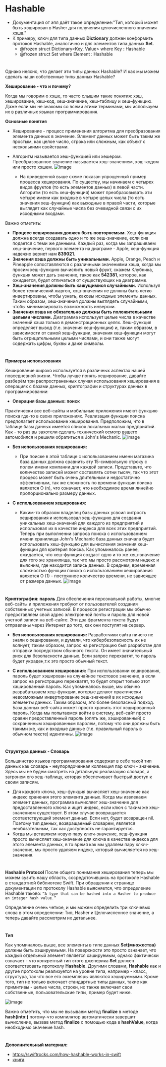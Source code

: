 # **Hashable**
  - Документация от эпл даёт такое определение:"Тип, который может быть хэширован в Hasher для получения целочисленного значения хэша."
  - К примеру, ключ для типа данных **Dictionary** должен конформить протокол Hashable, аналогично и для элементов типа данных **Set**.
    - @frozen struct Dictionary<Key, Value> where Key : Hashable
    - @frozen struct Set<Element> where Element : Hashable
#
  Однако неясно, что делает эти типы данных Hashable? И как мы можем сделать наши собственные типы данных Hashable?
  
  **Хеширование - что и почему?**
  
  Когда мы говорим о хэше, то часто слышим такие понятия: хэш, хеширование, хеш-код, хеш-значение, хеш-таблицу и хеш-функцию. Даже если мы не знакомы со всеми этими терминами, мы используем их в различных языках программирования.
  
  **Основные понятия**
  - Хеширование - процесс применения алгоритма для преобразования элемента данных в значение. Элемент данных может быть таким же простым, как целое число, строка или сложным, как объект с несколькими свойствами.
  - Алгоритм называется хеш-функцией или хешером. Преобразованное значение называется хэш-значением, хэш-кодом или просто хэшем.
  ![image](https://user-images.githubusercontent.com/47610132/163712147-8091e68a-7848-4f8f-bcab-978373d8c0e0.png)
  
    - На приведенной выше схеме показан упрощенный пример процесса хеширования. По существу, мы начинаем с четырех видов фруктов (то есть элементов данных) в левой части.
Алгоритм (то есть хеш-функция) может преобразовывать эти четыре имени как входные в четыре целых числа (то есть значения хеш-функции) как выходные в правой части, которые выглядят как случайные числа без очевидной связи с их исходными входами.
  
  Важно отметить:
  - **Процесс хеширования должен быть повторяемым.** Хеш-функция должна всегда создавать одно и то же хеш-значение, если она подается с теми же данными. Каждый раз, когда мы запрашиваем хеш-значение, первого элемента на диаграме - Apple, хеш-функция надежно вернет нам **839021**.
  - **Значения хэша должны быть уникальными.** Apple, Orange, Peach и Pineapple сопоставляются с различными значениями хэша, когда мы просим хеш-функцию вычислить новый фрукт, скажем Клубника, функция может дать значение, такое как **542381**, которое, как ожидается, будет отличаться от существующих на диаграмме.
  - **Хеш-значения должны быть кажущимися случайными.** Используя более технический жаргон, хэш-значения не должны быть легко инвертированы, чтобы узнать, каковы исходные элементы данных. Таким образом, хеш-значения должны выглядеть случайными, чтобы минимизировать возможность инверсии.
  - **Значения хэша не обязательно должны быть положительными целыми числами.** Диаграмма использует целые числа в качестве значений хэша только в демонстрационных целях. Хеш-функция определяет вывод (т.е. значения хеш-функции) и, таким образом, в зависимости от самой хеш-функции, значения хеш-функции могут быть отрицательными целыми числами, и они также могут содержать цифры, буквы и даже символы.
  
  #
  **Примеры использования**
  
Хеширование широко используется в различных аспектах нашей повседневной жизни.
Чтобы лучше понять хеширование, давайте разберём три распространенных случая использования хеширования в операциях с базами данных, криптографии и структурах данных в программировании:
  
  - **Операция базы данных: поиск**
  
  Практически все веб-сайты и мобильные приложения имеют функцию поиска где-то в своих приложениях. Реализация функции поиска предполагает использование хеширования. Предположим, что в таблице базы данных имеется список локальных малых предприятий. Как - то раз вы захотели сделать технический осмотр вашего автомобился и решили обратиться в John's Mechanic.
![image](https://user-images.githubusercontent.com/47610132/163714589-50833c76-0d72-4f49-96ac-940421087d10.png)
  
  - **Без использования хеширования:**
    - При поиске в этой таблице с использованием имени магазина база данных должна сравнить эту 15-символьную строку с полем имени компании для каждой записи.
Представьте, что количество записей может составлять сотни тысяч, так что этот процесс может быть очень длительным и недостаточно эффективным, так же сложность по времени функции поиска является O (n), что означает, что необходимое время линейно пропорционально размеру данных.

  - **С использованием хеширования:**
    - Каким-то образом владелец базы данных усвоил хитрость хеширования и использовал хеш-функцию для создания уникальных хеш-значений для каждого из предприятий и использовал их в качестве индекса для всех этих предприятий.
Теперь при выполнении запроса поиска с использованием имени хранилища John's Mechanic база данных сначала будет использовать хеш-функцию для вычисления значения хеш-функции для критерия поиска.
Как упоминалось ранее, ожидается, что хеш-функция создаст одно и то же хеш-значение для того же хранилища, так что мы просто рассмотрим индекс и выясним, где находится запись данных.
В среднем, временная сложностью функции поиска с использованием хеширования является O (1) - постоянное количество времени, не зависящее от размера данных.
  ![image](https://user-images.githubusercontent.com/47610132/163714918-f8cbba40-ea7e-44fb-85e3-28c578be32b8.png)
  
  #
  **Криптография: пароль**
  Для обеспечения персональной работы, многие веб-сайты и приложения требуют от пользователей создания собственных учетных записей. В процессе регистрации мы обычно предоставляем свой адрес электронной почты и пароль для новой учетной записи на веб-сайте. Эти два фрагмента текста будут отправлены через Интернет до того, как они поступят на сервер.

  - **Без использования хеширования:**
 Разработчики сайта ничего не знали о хешировании, и думали, что кибербезопасность их не волнует, таким образом, запрос на регистрацию был разработан для отправки посредством обычного текста. Он имеет значительный риск для безопасности данных. Если запрос перехватят, то пароль будет украден,т.к это просто обычный текст.
  
  - **С использованием хеширования:**
  При использовании хеширования, пароль будет хэширован на случайное текстовое значение, а если запрос на регистрацию перехватят, то будет открыт только этот хэшированный пароль. Как упоминалось выше, мы обычно разрабатываем хеш-функции, которые делают практически невозможным инвертирование хеш-значений в их исходные элементы данных. Таким образом, это более безопасный подход. База данных веб-сайта может просто хранить этот хэшированный пароль.
Когда мы попытаемся войти в систему, веб-сайт просто сравни предоставленный пароль (опять же, хэшированный) с сохраненным хэшированным паролем, потому что они должны быть такими же, как и входные данные (т.е. правильный пароль в обычном тексте) идентичны.
  ![image](https://user-images.githubusercontent.com/47610132/163715251-e1c17cc7-9e0e-4920-bf7f-a01395535ca2.png)
  
  #
  **Структура данных - Словарь**
  
Большинство языков программирования содержат в себе такой тип данных как словарь - неупорядоченная коллекция пар ключ - значение. Здесь мы не будем смотреть на детальную реализацию словаря, а затронем его хеш-таблицу, которая обеспечивает быстрый доступ к своим записям.
  
  - Для каждого ключа, хеш-функция вычисляет хеш-значение как индекс хранения этого элемента данных. Когда мы извлекаем элемент данных, программа вычисляет хеш-значение для предоставленного ключа и ищет индекс, если ключ с таким же хеш-значением существует. В этом случае возвращается соответствующий элемент данных. Если нет, будет возвращен nil. Поэтому тип данных, возвращаемый словарем, является необязательным, так как доступность не гарантируется.
  - Когда мы вставляем новую пару ключ-значение, хеш-функция просто вычисляет хеш-значение для ключа в качестве индекса для этого элемента данных, в то время как мы удаляем пару ключ-значение, мы просто удаляем индекс, который вычисляется из хеш-значения.
#
**Hashable Protocol**
  После общего понимания хеширования теперь мы можем сузить нашу область, сосредоточившись на протоколе Hashable в стандартной библиотеке Swift.
При обращении к странице документации по протоколу Hashable выясняется, что определение Hashable таково: `“A type that can be hashed into a Hasher to produce an integer hash value.”`
  
  Определение очень четкое, и мы можем определить три ключевых слова в этом определении: Тип, Hasher и Целочисленное значение, а теперь давайте рассмотрим их детальнее.
  
 #
  **Тип**
  
  Как упоминалось выше, все элементы в типе данных **Set(множества)** должны быть хэшируемыми. На поверхности это просто означает, что каждый отдельный элемент является хэшируемым, однако фактически означает - что конкретный тип этого дженерика **Set** должен соответствовать протоколу **Hashable**. Другими словами, **Hashable** как и другие протоколы реализуется на уровне типа, например - класс, структура, так что все его экземпляры являются хэшируемыми.
Кроме того, тип не только включает стандартные типы данных, такие как примитивы - целые числа, строки, но также включает свои собственные, пользовательские типы, пример будет ниже.
  
![image](https://user-images.githubusercontent.com/47610132/163717427-b98fc088-fc27-4b42-abf0-9a2ae786df09.png)

Важно отметить, что мы не вызываем метод **finalize** в методе **hash(into:)** потому-что компилятор автоматически завершит вычисление, вызвав метод **finalize** с помощью кода в **hashValue**, когда необходимо значение hash.

#
**Дополнительный материал:**
  - https://swiftrocks.com/how-hashable-works-in-swift
  - [книга](https://cryptobook.nakov.com)
